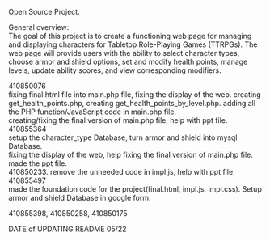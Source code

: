 Open Source Project. 

General overview:  
The goal of this project is to create a functioning web page for managing and displaying characters for Tabletop Role-Playing Games (TTRPGs). 
The web page will provide users with the ability to select character types, choose armor and shield options, set and modify health points, manage levels, update ability scores, and view corresponding modifiers.  

410850076   
fixing final.html file into main.php file, fixing the display of the web. 
creating get_health_points.php, creating get_health_points_by_level.php. 
adding all the PHP function/JavaScript code in main.php file.   
creating/fixing the final version of main.php file, help with ppt file.   
410855364    
setup the character_type Database, turn armor and shield into mysql Database.  
fixing the display of the web, help fixing the final version of main.php file. 
made the ppt file.   
410850233. 
remove the unneeded code in impl.js, help with ppt file.   
410855497   
made the foundation code for the project(final.html, impl.js, impl.css). 
Setup armor and shield Database in google form. 

410855398, 410850258, 410850175   


DATE of UPDATING README 05/22
